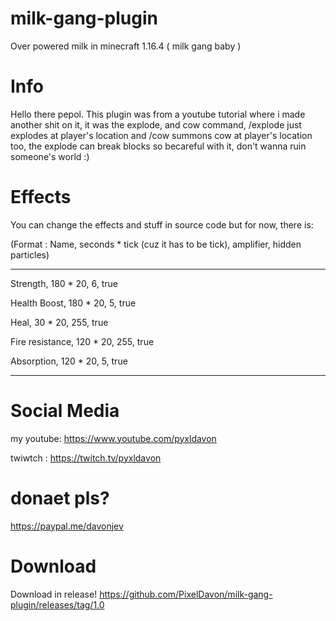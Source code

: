 # milk-gang-plugin
Over powered milk in minecraft 1.16.4 ( milk gang baby )

# Info
Hello there pepol. This plugin was from a youtube tutorial where i made another shit on it, it was the explode, and cow command, /explode just explodes at player's location and /cow summons cow at player's location too, the explode can break blocks so becareful with it, don't wanna ruin someone's world :)

# Effects
You can change the effects and stuff in source code
but for now, there is:

(Format : Name, seconds * tick (cuz it has to be tick), amplifier, hidden particles)

-------------------------------
Strength, 180 * 20, 6, true

Health Boost, 180 * 20, 5, true

Heal, 30 * 20, 255, true

Fire resistance, 120 * 20, 255, true

Absorption, 120 * 20, 5, true

-------------------------------

# Social Media

my youtube: https://www.youtube.com/pyxldavon

twiwtch : https://twitch.tv/pyxldavon

# donaet pls?

https://paypal.me/davonjev

# Download

Download in release! https://github.com/PixelDavon/milk-gang-plugin/releases/tag/1.0
